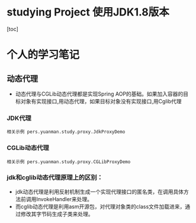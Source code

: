 # studying Project 使用JDK1.8版本
[toc]
# 个人的学习笔记
## 动态代理
- 动态代理与CGLib动态代理都是实现Spring AOP的基础。如果加入容器的目标对象有实现接口,用动态代理，如果目标对象没有实现接口,用Cglib代理
### JDK代理
    相关示例 pers.yuanman.study.proxy.JdkProxyDemo 
### CGLib动态代理
    相关示例 pers.yuanman.study.proxy.CGLibProxyDemo
### jdk和cglib动态代理原理上的区别：
- jdk动态代理是利用反射机制生成一个实现代理接口的匿名类，在调用具体方法前调用InvokeHandler来处理。
- 而cglib动态代理是利用asm开源包，对代理对象类的class文件加载进来，通过修改其字节码生成子类来处理。

